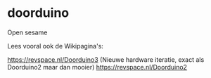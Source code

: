 # doorduino
Open sesame

Lees vooral ook de Wikipagina's:

https://revspace.nl/Doorduino3 (Nieuwe hardware iteratie, exact als Doorduino2 maar dan mooier)
https://revspace.nl/Doorduino2
